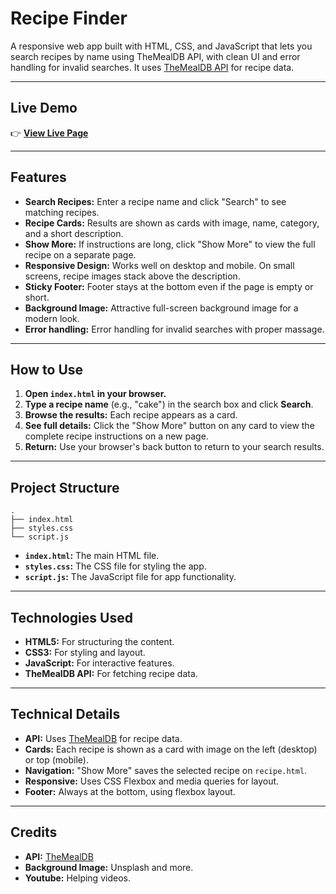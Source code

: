 # Recipe Finder

A responsive web app built with HTML, CSS, and JavaScript that lets you search recipes by name using TheMealDB API, with clean UI and error handling for invalid searches. It uses [TheMealDB API](https://www.themealdb.com/api.php) for recipe data.

---

## Live Demo

👉 **[View Live Page](https://receipe-finder-weld.vercel.app/)**  

---

## Features

- **Search Recipes:** Enter a recipe name and click "Search" to see matching recipes.
- **Recipe Cards:** Results are shown as cards with image, name, category, and a short description.
- **Show More:** If instructions are long, click "Show More" to view the full recipe on a separate page.
- **Responsive Design:** Works well on desktop and mobile. On small screens, recipe images stack above the description.
- **Sticky Footer:** Footer stays at the bottom even if the page is empty or short.
- **Background Image:** Attractive full-screen background image for a modern look.
- **Error handling:** Error handling for invalid searches with proper massage.

---

## How to Use

1. **Open `index.html` in your browser.**
2. **Type a recipe name** (e.g., "cake") in the search box and click **Search**.
3. **Browse the results:** Each recipe appears as a card.
4. **See full details:** Click the "Show More" button on any card to view the complete recipe instructions on a new page.
5. **Return:** Use your browser's back button to return to your search results.

---

## Project Structure

```
.
├── index.html
├── styles.css
└── script.js
```

- **`index.html`:** The main HTML file.
- **`styles.css`:** The CSS file for styling the app.
- **`script.js`:** The JavaScript file for app functionality.

---

## Technologies Used

- **HTML5:** For structuring the content.
- **CSS3:** For styling and layout.
- **JavaScript:** For interactive features.
- **TheMealDB API:** For fetching recipe data.

---


## Technical Details

- **API:** Uses [TheMealDB](https://www.themealdb.com/api.php) for recipe data.
- **Cards:** Each recipe is shown as a card with image on the left (desktop) or top (mobile).
- **Navigation:** "Show More" saves the selected recipe on `recipe.html`.
- **Responsive:** Uses CSS Flexbox and media queries for layout.
- **Footer:** Always at the bottom, using flexbox layout.

---

## Credits

- **API:** [TheMealDB](https://www.themealdb.com/api.php)
- **Background Image:** Unsplash and more.
- **Youtube:** Helping videos.


